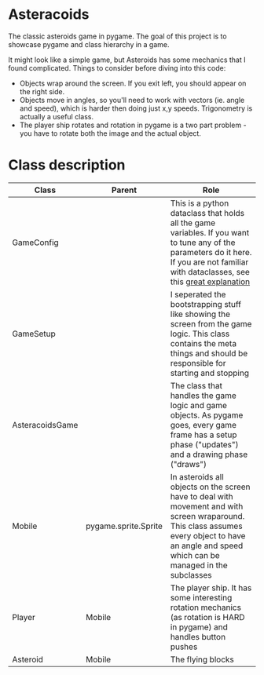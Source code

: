 # Asteracoids
The classic asteroids game in pygame. The goal of this project is to showcase pygame and class hierarchy in a game. 

It might look like a simple game, but Asteroids has some mechanics that I found complicated. Things to consider before diving into this code: 
- Objects wrap around the screen. If you exit left, you should appear on the right side.
- Objects move in angles, so you'll need to work with vectors (ie. angle and speed), which is harder then doing just x,y speeds. Trigonometry is actually a useful class. 
- The player ship rotates and rotation in pygame is a two part problem - you have to rotate both the image and the actual object.


# Class description
| Class | Parent | Role |
| --- | --- | --- | 
| GameConfig |  | This is a python dataclass that holds all the game variables. If you want to tune any of the parameters do it here. If you are not familiar with dataclasses, see this [great explanation](https://stackoverflow.com/questions/47955263/what-are-data-classes-and-how-are-they-different-from-common-classes) | 
| GameSetup |  | I seperated the bootstrapping stuff like showing the screen from the game logic. This class contains the meta things and should be responsible for starting and stopping | 
| AsteracoidsGame |  | The class that handles the game logic and game objects. As pygame goes, every game frame has a setup phase ("updates") and a drawing phase ("draws") | 
| Mobile | pygame.sprite.Sprite | In asteroids all objects on the screen have to deal with movement and with screen wraparound. This class assumes every object to have an angle and speed which can be managed in the subclasses | 
| Player | Mobile | The player ship. It has some interesting rotation mechanics (as rotation is HARD in pygame) and handles button pushes | 
| Asteroid | Mobile | The flying blocks | 
